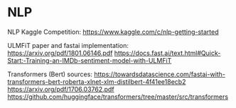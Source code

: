 # NLP
NLP  Kaggle Competition: https://www.kaggle.com/c/nlp-getting-started 

ULMFiT paper and fastai implementation:
https://arxiv.org/pdf/1801.06146.pdf
https://docs.fast.ai/text.html#Quick-Start:-Training-an-IMDb-sentiment-model-with-ULMFiT

Transformers (Bert) sources:
https://towardsdatascience.com/fastai-with-transformers-bert-roberta-xlnet-xlm-distilbert-4f41ee18ecb2
https://arxiv.org/pdf/1706.03762.pdf
https://github.com/huggingface/transformers/tree/master/src/transformers
